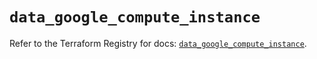# `data_google_compute_instance`

Refer to the Terraform Registry for docs: [`data_google_compute_instance`](https://registry.terraform.io/providers/hashicorp/google/6.1.0/docs/data-sources/compute_instance).
